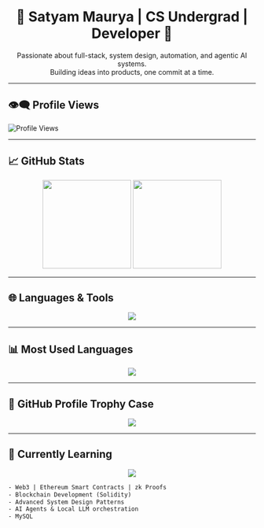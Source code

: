 
<h1 align="center">🚀 Satyam Maurya | CS Undergrad | Developer 🚀</h1>
<p align="center">
  Passionate about full-stack, system design, automation, and agentic AI systems.<br/>
  Building ideas into products, one commit at a time.
</p>

---

## 👁️‍🗨️ Profile Views

<p align="">
  <img src="https://komarev.com/ghpvc/?username=satyamm14&style=flat-square&color=58a6ff" alt="Profile Views" />
</p>

---

## 📈 GitHub Stats

<div align="center">
  <img height="180em" src="https://github-readme-stats.vercel.app/api?username=satyamm14&show_icons=true&theme=radical&hide_border=true&count_private=true" />
  <img height="180em" src="https://github-readme-streak-stats.herokuapp.com/?user=satyamm14&theme=radical&hide_border=true" />
</div>

---

## 🌐 Languages & Tools

<p align="center">
  <img src="https://skillicons.dev/icons?i=python,java,javascript,ts,react,nextjs,nodejs,fastapi,express,firebase,mongodb,git,github,vscode,linux,bash,postman" />
</p>

---

## 📊 Most Used Languages

<div align="center">
  <img src="https://github-readme-stats.vercel.app/api/top-langs/?username=satyamm14&layout=compact&theme=radical&hide_border=true" />
</div>

---


## 🧭 GitHub Profile Trophy Case

<p align="center">
  <img src="https://github-profile-trophy.vercel.app/?username=satyamm14&theme=radical&column=6&margin-w=10&margin-h=15" />
</p>

---


## 🧠 Currently Learning
<p align="center">
  <img src="https://skillicons.dev/icons?i=ethereum,solidity,webflow,blockchain" />
</p>

```txt
- Web3 | Ethereum Smart Contracts | zk Proofs
- Blockchain Development (Solidity)
- Advanced System Design Patterns
- AI Agents & Local LLM orchestration
- MySQL
